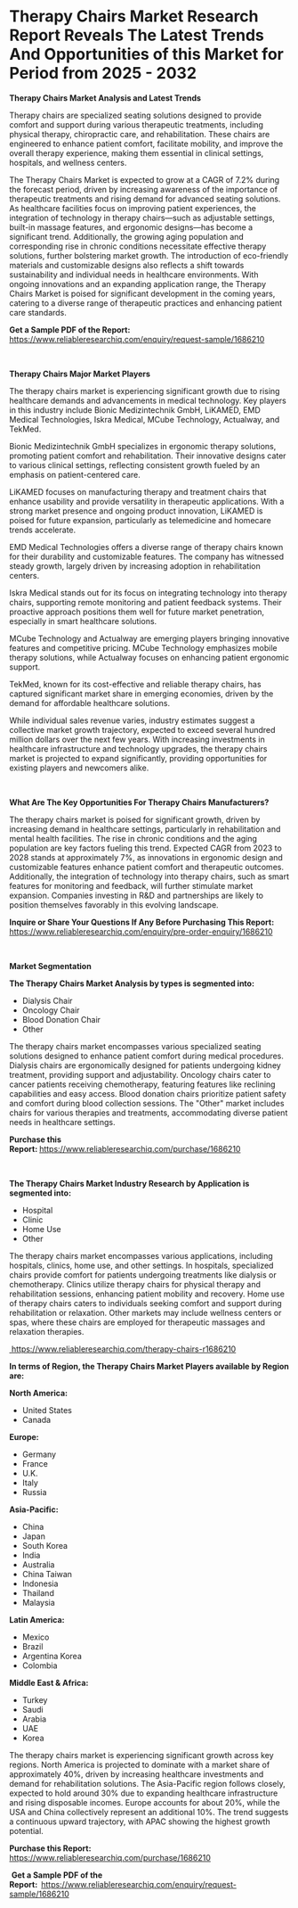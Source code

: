 <p><h1>Therapy Chairs Market Research Report Reveals The Latest Trends And Opportunities of this Market for Period from 2025 - 2032</h1></p><p><strong>Therapy Chairs Market Analysis and Latest Trends</strong></p>
<p><p>Therapy chairs are specialized seating solutions designed to provide comfort and support during various therapeutic treatments, including physical therapy, chiropractic care, and rehabilitation. These chairs are engineered to enhance patient comfort, facilitate mobility, and improve the overall therapy experience, making them essential in clinical settings, hospitals, and wellness centers.</p><p>The Therapy Chairs Market is expected to grow at a CAGR of 7.2% during the forecast period, driven by increasing awareness of the importance of therapeutic treatments and rising demand for advanced seating solutions. As healthcare facilities focus on improving patient experiences, the integration of technology in therapy chairs—such as adjustable settings, built-in massage features, and ergonomic designs—has become a significant trend. Additionally, the growing aging population and corresponding rise in chronic conditions necessitate effective therapy solutions, further bolstering market growth. The introduction of eco-friendly materials and customizable designs also reflects a shift towards sustainability and individual needs in healthcare environments. With ongoing innovations and an expanding application range, the Therapy Chairs Market is poised for significant development in the coming years, catering to a diverse range of therapeutic practices and enhancing patient care standards.</p></p>
<p><strong>Get a Sample PDF of the Report:&nbsp;</strong> <a href="https://www.reliableresearchiq.com/enquiry/request-sample/1686210?utm_campaign=1102&utm_medium=2&utm_source=Github&utm_content=ia&utm_term=14042025&utm_id=therapy-chairs">https://www.reliableresearchiq.com/enquiry/request-sample/1686210</a></p>
<p>&nbsp;</p>
<p><strong>Therapy Chairs Major Market Players</strong></p>
<p><p>The therapy chairs market is experiencing significant growth due to rising healthcare demands and advancements in medical technology. Key players in this industry include Bionic Medizintechnik GmbH, LiKAMED, EMD Medical Technologies, Iskra Medical, MCube Technology, Actualway, and TekMed. </p><p>Bionic Medizintechnik GmbH specializes in ergonomic therapy solutions, promoting patient comfort and rehabilitation. Their innovative designs cater to various clinical settings, reflecting consistent growth fueled by an emphasis on patient-centered care. </p><p>LiKAMED focuses on manufacturing therapy and treatment chairs that enhance usability and provide versatility in therapeutic applications. With a strong market presence and ongoing product innovation, LiKAMED is poised for future expansion, particularly as telemedicine and homecare trends accelerate.</p><p>EMD Medical Technologies offers a diverse range of therapy chairs known for their durability and customizable features. The company has witnessed steady growth, largely driven by increasing adoption in rehabilitation centers. </p><p>Iskra Medical stands out for its focus on integrating technology into therapy chairs, supporting remote monitoring and patient feedback systems. Their proactive approach positions them well for future market penetration, especially in smart healthcare solutions.</p><p>MCube Technology and Actualway are emerging players bringing innovative features and competitive pricing. MCube Technology emphasizes mobile therapy solutions, while Actualway focuses on enhancing patient ergonomic support. </p><p>TekMed, known for its cost-effective and reliable therapy chairs, has captured significant market share in emerging economies, driven by the demand for affordable healthcare solutions.</p><p>While individual sales revenue varies, industry estimates suggest a collective market growth trajectory, expected to exceed several hundred million dollars over the next few years. With increasing investments in healthcare infrastructure and technology upgrades, the therapy chairs market is projected to expand significantly, providing opportunities for existing players and newcomers alike.</p></p>
<p>&nbsp;</p>
<p><strong>What Are The Key Opportunities For Therapy Chairs Manufacturers?</strong></p>
<p><p>The therapy chairs market is poised for significant growth, driven by increasing demand in healthcare settings, particularly in rehabilitation and mental health facilities. The rise in chronic conditions and the aging population are key factors fueling this trend. Expected CAGR from 2023 to 2028 stands at approximately 7%, as innovations in ergonomic design and customizable features enhance patient comfort and therapeutic outcomes. Additionally, the integration of technology into therapy chairs, such as smart features for monitoring and feedback, will further stimulate market expansion. Companies investing in R&D and partnerships are likely to position themselves favorably in this evolving landscape.</p></p>
<p><strong>Inquire or Share Your Questions If Any Before Purchasing This Report:</strong> <a href="https://www.reliableresearchiq.com/enquiry/pre-order-enquiry/1686210?utm_campaign=1102&utm_medium=2&utm_source=Github&utm_content=ia&utm_term=14042025&utm_id=therapy-chairs">https://www.reliableresearchiq.com/enquiry/pre-order-enquiry/1686210</a></p>
<p>&nbsp;</p>
<p><strong>Market Segmentation</strong></p>
<p><strong>The Therapy Chairs Market Analysis by types is segmented into:</strong></p>
<p><ul><li>Dialysis Chair</li><li>Oncology Chair</li><li>Blood Donation Chair</li><li>Other</li></ul></p>
<p><p>The therapy chairs market encompasses various specialized seating solutions designed to enhance patient comfort during medical procedures. Dialysis chairs are ergonomically designed for patients undergoing kidney treatment, providing support and adjustability. Oncology chairs cater to cancer patients receiving chemotherapy, featuring features like reclining capabilities and easy access. Blood donation chairs prioritize patient safety and comfort during blood collection sessions. The "Other" market includes chairs for various therapies and treatments, accommodating diverse patient needs in healthcare settings.</p></p>
<p><strong>Purchase this Report:&nbsp;</strong><a href="https://www.reliableresearchiq.com/purchase/1686210?utm_campaign=1102&utm_medium=2&utm_source=Github&utm_content=ia&utm_term=14042025&utm_id=therapy-chairs">https://www.reliableresearchiq.com/purchase/1686210</a></p>
<p>&nbsp;</p>
<p><strong>The Therapy Chairs Market Industry Research by Application is segmented into:</strong></p>
<p><ul><li>Hospital</li><li>Clinic</li><li>Home Use</li><li>Other</li></ul></p>
<p><p>The therapy chairs market encompasses various applications, including hospitals, clinics, home use, and other settings. In hospitals, specialized chairs provide comfort for patients undergoing treatments like dialysis or chemotherapy. Clinics utilize therapy chairs for physical therapy and rehabilitation sessions, enhancing patient mobility and recovery. Home use of therapy chairs caters to individuals seeking comfort and support during rehabilitation or relaxation. Other markets may include wellness centers or spas, where these chairs are employed for therapeutic massages and relaxation therapies.</p></p>
<p><a href="https://www.reliableresearchiq.com/therapy-chairs-r1686210?utm_campaign=1102&utm_medium=2&utm_source=Github&utm_content=ia&utm_term=14042025&utm_id=therapy-chairs">&nbsp;https://www.reliableresearchiq.com/therapy-chairs-r1686210</a></p>
<p><strong>In terms of Region, the Therapy Chairs Market Players available by Region are:</strong></p>
<p>
    <p> <strong> North America: </strong>
        <ul>
            <li>United States</li>
            <li>Canada</li>
        </ul>
        </p> 
    <p> <strong> Europe: </strong>
        <ul>
            <li>Germany</li>
            <li>France</li>
            <li>U.K.</li>
            <li>Italy</li>
            <li>Russia</li>
        </ul>
        </p> 
    <p> <strong> Asia-Pacific: </strong>
        <ul>
            <li>China</li>
            <li>Japan</li>
            <li>South Korea</li>
            <li>India</li>
            <li>Australia</li>
            <li>China Taiwan</li>
            <li>Indonesia</li>
            <li>Thailand</li>
            <li>Malaysia</li>
        </ul>
        </p> 
    <p> <strong> Latin America: </strong>
        <ul>
            <li>Mexico</li>
            <li>Brazil</li>
            <li>Argentina Korea</li>
            <li>Colombia</li>
        </ul>
        </p> 
    <p> <strong> Middle East & Africa: </strong>
        <ul>
            <li>Turkey</li>
            <li>Saudi</li>
            <li>Arabia</li>
            <li>UAE</li>
            <li>Korea</li>
        </ul>
    </p>
    </p>
<p><p>The therapy chairs market is experiencing significant growth across key regions. North America is projected to dominate with a market share of approximately 40%, driven by increasing healthcare investments and demand for rehabilitation solutions. The Asia-Pacific region follows closely, expected to hold around 30% due to expanding healthcare infrastructure and rising disposable incomes. Europe accounts for about 20%, while the USA and China collectively represent an additional 10%. The trend suggests a continuous upward trajectory, with APAC showing the highest growth potential.</p></p>
<p><strong>Purchase this Report: </strong><a href="https://www.reliableresearchiq.com/purchase/1686210?utm_campaign=1102&utm_medium=2&utm_source=Github&utm_content=ia&utm_term=14042025&utm_id=therapy-chairs">https://www.reliableresearchiq.com/purchase/1686210</a></p>
<p>&nbsp;<strong>Get a Sample PDF of the Report:&nbsp;&nbsp;</strong><a href="https://www.reliableresearchiq.com/enquiry/request-sample/1686210?utm_campaign=1102&utm_medium=2&utm_source=Github&utm_content=ia&utm_term=14042025&utm_id=therapy-chairs">https://www.reliableresearchiq.com/enquiry/request-sample/1686210</a></p>
<p><strong></strong></p>
<p><p></p><p></p><p></p></p>